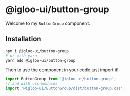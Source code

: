 # @igloo-ui/button-group

Welcome to my `ButtonGroup` component.

## Installation

```sh
npm i @igloo-ui/button-group
# or with yarn
yarn add @igloo-ui/button-group
```

Then to use the component in your code just import it!

```js
import ButtonGroup from '@igloo-ui/button-group';
// and with css-modules
import '@igloo-ui/ButtonGroup/dist/button-group.css';
```

